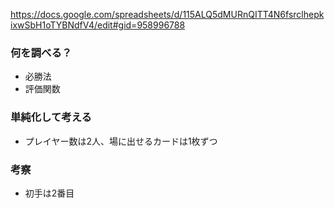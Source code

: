﻿https://docs.google.com/spreadsheets/d/115ALQ5dMURnQITT4N6fsrclhepkixwSbH1oTYBNdfV4/edit#gid=958996788

### 何を調べる？
* 必勝法
* 評価関数

### 単純化して考える
* プレイヤー数は2人、場に出せるカードは1枚ずつ

### 考察
* 初手は2番目
